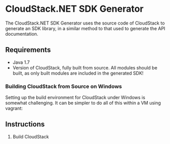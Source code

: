 # CloudStack.NET SDK Generator

The CloudStack.NET SDK Generator uses the source code of CloudStack to generate an SDK library, in a similar method to that used to generate the API documentation.

## Requirements

* Java 1.7
* Version of CloudStack, fully built from source.  All modules should be built, as only built modules are included in the generated SDK! 

### Building CloudStack from Source on Windows

Setting up the build environment for CloudStack under Windows is somewhat challenging.  It can be simpler to do all of this within a VM using vagrant:



## Instructions

1.  Build CloudStack